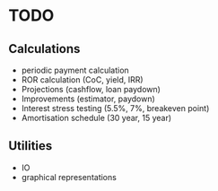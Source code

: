 # TODO

## Calculations

- periodic payment calculation
- ROR calculation (CoC, yield, IRR)
- Projections (cashflow, loan paydown)
- Improvements (estimator, paydown)
- Interest stress testing (5.5%, 7%, breakeven point)
- Amortisation schedule (30 year, 15 year)

## Utilities

- IO
- graphical representations